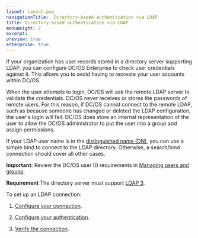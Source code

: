 ```yaml
---
layout: layout.pug
navigationTitle:  Directory-based authentication via LDAP
title: Directory-based authentication via LDAP
menuWeight: 2
excerpt:
preview: true
enterprise: true
---
```




If your organization has user records stored in a directory server supporting LDAP, you can configure DC/OS Enterprise to check user credentials against it. This allows you to avoid having to recreate your user accounts within DC/OS.

When the user attempts to login, DC/OS will ask the remote LDAP server to validate the credentials. DC/OS never receives or stores the passwords of remote users. For this reason, if DC/OS cannot connect to the remote LDAP, such as because someone has changed or deleted the LDAP configuration, the user's login will fail. DC/OS does store an internal representation of the user to allow the DC/OS administrator to put the user into a group and assign permissions.

If your LDAP user name is in the [distinguished name (DN)](https://www.ldap.com/ldap-dns-and-rdns), you can use a simple bind to connect to the LDAP directory. Otherwise, a search/bind connection should cover all other cases.

**Important:** Review the DC/OS user ID requirements in [Managing users and groups](/1.8/administration/id-and-access-mgt/users-groups/).

**Requirement** The directory server must support [LDAP 3](https://tools.ietf.org/html/rfc4511).

To set up an LDAP connection:

1. [Configure your connection](/1.8/administration/id-and-access-mgt/ldap/ldap-conn/).

2. [Configure your authentication](/1.8/administration/id-and-access-mgt/ldap/ldap-auth/).

3. [Verify the connection](/1.8/administration/id-and-access-mgt/ldap/ldap-verify/).


